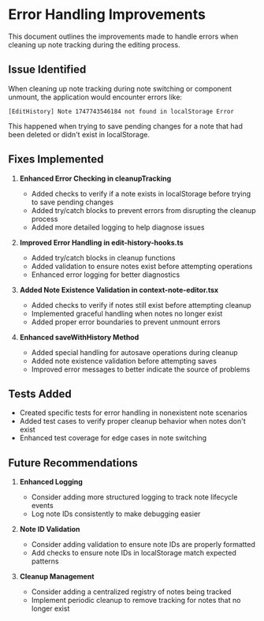 # Error Handling Improvements

This document outlines the improvements made to handle errors when cleaning up note tracking during the editing process.

## Issue Identified

When cleaning up note tracking during note switching or component unmount, the application would encounter errors like:

```
[EditHistory] Note 1747743546184 not found in localStorage Error
```

This happened when trying to save pending changes for a note that had been deleted or didn't exist in localStorage.

## Fixes Implemented

1. **Enhanced Error Checking in cleanupTracking**
   - Added checks to verify if a note exists in localStorage before trying to save pending changes
   - Added try/catch blocks to prevent errors from disrupting the cleanup process
   - Added more detailed logging to help diagnose issues

2. **Improved Error Handling in edit-history-hooks.ts**
   - Added try/catch blocks in cleanup functions
   - Added validation to ensure notes exist before attempting operations
   - Enhanced error logging for better diagnostics

3. **Added Note Existence Validation in context-note-editor.tsx**
   - Added checks to verify if notes still exist before attempting cleanup
   - Implemented graceful handling when notes no longer exist
   - Added proper error boundaries to prevent unmount errors

4. **Enhanced saveWithHistory Method**
   - Added special handling for autosave operations during cleanup
   - Added note existence validation before attempting saves
   - Improved error messages to better indicate the source of problems

## Tests Added

- Created specific tests for error handling in nonexistent note scenarios
- Added test cases to verify proper cleanup behavior when notes don't exist
- Enhanced test coverage for edge cases in note switching

## Future Recommendations

1. **Enhanced Logging**
   - Consider adding more structured logging to track note lifecycle events
   - Log note IDs consistently to make debugging easier

2. **Note ID Validation**
   - Consider adding validation to ensure note IDs are properly formatted
   - Add checks to ensure note IDs in localStorage match expected patterns

3. **Cleanup Management**
   - Consider adding a centralized registry of notes being tracked
   - Implement periodic cleanup to remove tracking for notes that no longer exist
